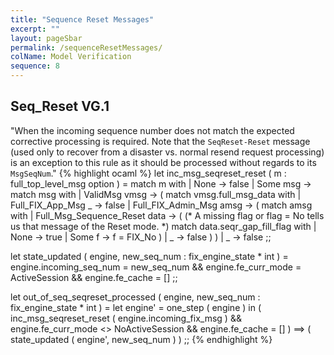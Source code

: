 ```yaml
---
title: "Sequence Reset Messages"
excerpt: ""
layout: pageSbar
permalink: /sequenceResetMessages/
colName: Model Verification
sequence: 8
---
```

## Seq_Reset VG.1

"When the incoming sequence number does not match the expected corrective processing is required. Note that the `SeqReset-Reset` message (used only to recover from a disaster vs. normal resend request processing) is an exception to this rule as it should be processed without regards to its `MsgSeqNum`."
{% highlight ocaml %}
let inc_msg_seqreset_reset ( m : full_top_level_msg option ) =
    match m with 
    | None -> false
    | Some msg ->
    match msg with
    | ValidMsg vmsg -> (
        match vmsg.full_msg_data with 
        | Full_FIX_App_Msg _ -> false
        | Full_FIX_Admin_Msg amsg -> (
            match amsg with 
            | Full_Msg_Sequence_Reset data -> (
                (* A missing flag or flag = No tells us that message of the Reset mode. *)
                match data.seqr_gap_fill_flag with | None -> true | Some f -> f = FIX_No
             )
            | _ -> false
         )
    )
    | _ -> false
;;

let state_updated ( engine, new_seq_num : fix_engine_state * int ) =
    engine.incoming_seq_num = new_seq_num &&
    engine.fe_curr_mode = ActiveSession && 
    engine.fe_cache = []
;;

let out_of_seq_seqreset_processed ( engine, new_seq_num : fix_engine_state * int ) = 
    let engine' = one_step ( engine ) in
    (   inc_msg_seqreset_reset ( engine.incoming_fix_msg ) && 
        engine.fe_curr_mode <> NoActiveSession && 
        engine.fe_cache = [] 
    ) ==> (
        state_updated ( engine', new_seq_num )
    )
;;
{% endhighlight %}
